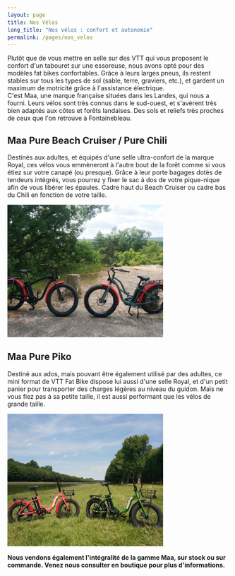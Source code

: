 ```yaml
---
layout: page
title: Nos Vélos
long_title: "Nos vélos : confort et autonomie"
permalink: /pages/nos_velos
---
```


Plutôt que de vous mettre en selle sur des VTT qui vous proposent le confort d'un tabouret sur une essoreuse, nous avons opté pour des modèles fat bikes confortables. Grâce à leurs larges pneus, ils restent stables sur tous les types de sol (sable, terre, graviers, etc.), et gardent un maximum de motricité grâce à l'assistance électrique.<br/>C'est Maa, une marque française situées dans les Landes, qui nous a fourni. Leurs vélos sont très connus dans le sud-ouest, et s'avèrent très bien adaptés aux côtes et forêts landaises. Des sols et reliefs très proches de ceux que l'on retrouve à Fontainebleau.

## Maa Pure Beach Cruiser / Pure Chili

Destinés aux adultes, et équipés d'une selle ultra-confort de la marque Royal, ces vélos vous emmèneront à l'autre bout de la forêt comme si vous étiez sur votre canapé (ou presque). Grâce à leur porte bagages dotés de tendeurs intégrés, vous pourrez y fixer le sac à dos de votre pique-nique afin de vous libérer les épaules. Cadre haut du Beach Cruiser ou cadre bas du Chili en fonction de votre taille.

<img src="/assets/images/nos_velos/velos_1.jpg" alt="velos_1" width="70%" class="image-center image-width" style="height: 300px; object-fit: cover;"/>

  <!-- object-position: 0px 0px; -->

## Maa Pure Piko

Destiné aux ados, mais pouvant être également utilisé par des adultes, ce mini format de VTT Fat Bike dispose lui aussi d'une selle Royal, et d'un petit panier pour transporter des charges légères au niveau du guidon. Mais ne vous fiez pas à sa petite taille, il est aussi performant que les vélos de grande taille.

<img src="/assets/images/nos_velos/velos_3.jpg" alt="velos_3" width="70%" class="image-center image-width" style="height: 300px; object-fit: cover;"/>

**Nous vendons également l'intégralité de la gamme Maa, sur stock ou sur commande. Venez nous consulter en boutique pour plus d'informations.**
